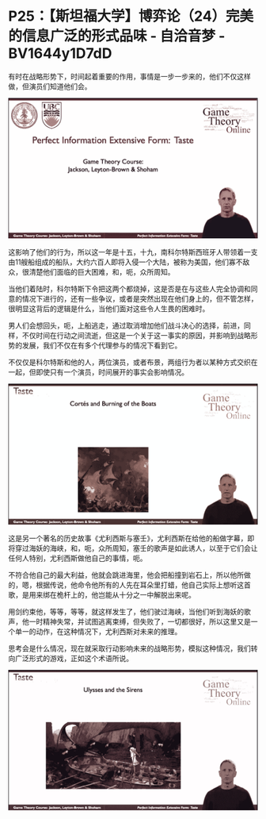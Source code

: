 # P25：【斯坦福大学】博弈论（24）完美的信息广泛的形式品味 - 自洽音梦 - BV1644y1D7dD

有时在战略形势下，时间起着重要的作用，事情是一步一步来的，他们不仅这样做，但演员们知道他们会。

![](img/7950233d8fedf84e3db7a7c93996cd55_1.png)

这影响了他们的行为，所以这一年是十五，十九，南科尔特斯西班牙人带领着一支由11艘船组成的船队，大约六百人即将入侵一个大陆，被称为美国，他们寡不敌众，很清楚他们面临的巨大困难，和，呃，众所周知。

当他们着陆时，科尔特斯下令把这两个都烧掉，这是否是在与这些人完全协调和同意的情况下进行的，还有一些争议，或者是突然出现在他们身上的，但不管怎样，很明显这背后的逻辑是什么，当他们面对这些令人生畏的困难时。

男人们会想回头，呃，上船逃走，通过取消增加他们战斗决心的选择，前进，同样，不仅时间在行动之间流逝，但这是一个关于这一事实的原因，并影响到战略形势的发展，我们不仅在有多个代理参与的情况下看到它。

不仅仅是科尔特斯和他的人，两位演员，或者布景，两组行为者以某种方式交织在一起，但即使只有一个演员，时间展开的事实会影响情况。



![](img/7950233d8fedf84e3db7a7c93996cd55_3.png)

这是另一个著名的历史故事《尤利西斯与塞壬》，尤利西斯在给他的船做字幕，即将穿过海妖的海峡，和，呃，众所周知，塞壬的歌声是如此诱人，以至于它们会让任何人特别，尤利西斯做他自己的事情，呃。

不符合他自己的最大利益，他就会跳进海里，他会把船撞到岩石上，所以他所做的，嗯，根据传说，他命令他所有的人先在耳朵里打蜡，他自己实际上想听这首歌，是用来绑在桅杆上的，他岂能从十分之一中解脱出来呢。

用剑约束他，等等，等等，就这样发生了，他们驶过海峡，当他们听到海妖的歌声，他一时精神失常，并试图逃离束缚，但失败了，一切都很好，所以这里又是一个单一的动作，在这种情况下，尤利西斯对未来的推理。

思考会是什么情况，现在就采取行动影响未来的战略形势，模拟这种情况，我们转向广泛形式的游戏，正如这个术语所说。



![](img/7950233d8fedf84e3db7a7c93996cd55_5.png)